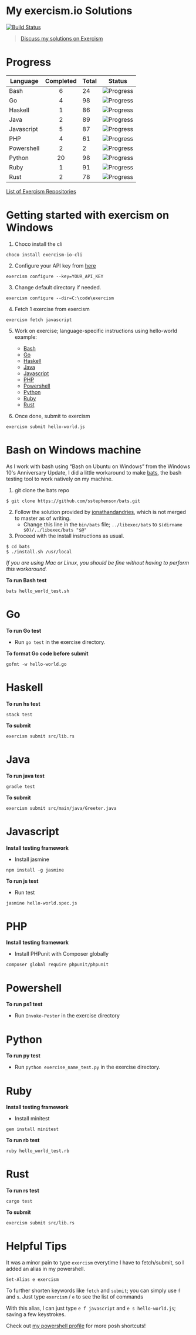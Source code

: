 # My exercism.io Solutions
[![Build Status](https://travis-ci.org/davzoku/exercism.io-challenges.svg?branch=master)](https://travis-ci.org/davzoku/exercism.io-challenges)

> [Discuss my solutions on Exercism](http://exercism.io/davzoku)

# Progress

| Language	| Completed	| Total	| Status	|
|------------------|:-----------------:|------------|------------------|
| Bash		| 6        	| 24   	|![Progress](http://progressed.io/bar/25) |
| Go     	| 4        	| 98   	|![Progress](http://progressed.io/bar/4) |
| Haskell   	| 1        	| 86   	|![Progress](http://progressed.io/bar/1) |
| Java      	| 2        	| 89   	|![Progress](http://progressed.io/bar/2) |
| Javascript	| 5        	| 87   	|![Progress](http://progressed.io/bar/5) |
| PHP		| 4        	| 61   	|![Progress](http://progressed.io/bar/6) |
| Powershell	| 2        	| 2    	|![Progress](http://progressed.io/bar/100) |
| Python    	| 20       	| 98   	|![Progress](http://progressed.io/bar/20) |
| Ruby      	| 1        	| 91   	|![Progress](http://progressed.io/bar/1) |
| Rust      	| 2        	| 78   	|![Progress](http://progressed.io/bar/2) |

[List of Exercism Repositories](http://exercism.io/repositories)

# Getting started with exercism on Windows

1. Choco install the cli
```
choco install exercism-io-cli
```

2. Configure your API key from [here](http://exercism.io/account/key)
```
exercism configure --key=YOUR_API_KEY
```

3. Change default directory if needed.
```
exercism configure --dir=C:\code\exercism
```

4. Fetch 1 exercise from exercism
```
exercism fetch javascript
```

5. Work on exercise; language-specific instructions using hello-world example:
    + [Bash](#bash-on-windows-machine)
    + [Go](#go)
    + [Haskell](#haskell)
    + [Java](#java)
	+ [Javascript](#javascript) 
    + [PHP](#php)
    + [Powershell](#powershell)
    + [Python](#python)
    + [Ruby](#ruby)
    + [Rust](#rust)

6. Once done, submit to exercism
```
exercism submit hello-world.js
```
# Bash on Windows machine
As I work with bash using “Bash on Ubuntu on Windows” from the Windows 10's Anniversary Update, I did a little workaround to make [bats](https://github.com/sstephenson/bats), the bash testing tool to work natively on my machine.

1. git clone the bats repo
```
$ git clone https://github.com/sstephenson/bats.git
```
2. Follow the solution provided by [jonathandandries](https://github.com/sstephenson/bats/pull/234), which is not merged to master as of writing.
	+ Change this line in the `bin/bats` file; `../libexec/bats` to `$(dirname $0)/../libexec/bats "$@"`
3. Proceed with the install instructions as usual.
```
$ cd bats
$ ./install.sh /usr/local
```

*If you are using Mac or Linux, you should be fine without having to perform this workaround.* 

**To run Bash test**

```
bats hello_world_test.sh
```

# Go

**To run Go test**

+ Run `go test` in the exercise directory.

**To format Go code before submit**
```
gofmt -w hello-world.go
```

# Haskell 
**To run hs test**
```
stack test
```

**To submit**
```
exercism submit src/lib.rs
```

# Java 

**To run java test**
```
gradle test
```

**To submit**
```
exercism submit src/main/java/Greeter.java
```

# Javascript

**Install testing framework**

+ Install jasmine
```
npm install -g jasmine
```

**To run js test**

+ Run test
```
jasmine hello-world.spec.js
```

# PHP

**Install testing framework**

+ Install PHPunit with Composer globally
```
composer global require phpunit/phpunit
```

# Powershell

**To run ps1 test**

+ Run `Invoke-Pester` in the exercise directory

# Python

**To run py test**

+ Run `python exercise_name_test.py` in the exercise directory.


# Ruby

**Install testing framework**

+ Install minitest
```
gem install minitest
```

**To run rb test**
```
ruby hello_world_test.rb
```

# Rust
**To run rs test**
```
cargo test
```

**To submit**
```
exercism submit src/lib.rs
```

# Helpful Tips

It was a minor pain to type `exercism` everytime I have to fetch/submit, so I added an alias in my powershell.
```
Set-Alias e exercism
```
To further shorten keywords like `fetch` and `submit`; you can simply use `f` and `s`. Just type `exercism` / `e` to see the list of commands

With this alias, I can just type `e f javascript` and `e s hello-world.js`; saving a few keystrokes.

Check out [my powershell profile](https://github.com/davzoku/dotfiles/blob/master/Microsoft.PowerShell_profile.ps1) for more posh shortcuts!
